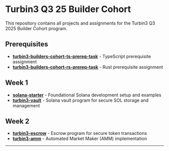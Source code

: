 # Turbin3 Q3 25 Builder Cohort

This repository contains all projects and assignments for the Turbin3 Q3 2025 Builder Cohort program.

## Prerequisites

- **[turbin3-builders-cohort-ts-prereq-task](./turbin3-builders-cohort-ts-prereq-task)** - TypeScript prerequisite assignment
- **[turbin3-builders-cohort-rs-prereq-task](./turbin3-builders-cohort-rs-prereq-task)** - Rust prerequisite assignment

## Week 1

- **[solana-starter](./solana-starter)** - Foundational Solana development setup and examples
- **[turbin3-vault](./turbin3-vault)** - Solana vault program for secure SOL storage and management

## Week 2

- **[turbin3-escrow](./turbin3-escrow)** - Escrow program for secure token transactions
- **[turbin3-amm](./turbin3-amm)** - Automated Market Maker (AMM) implementation

---
